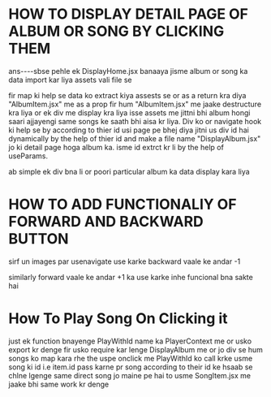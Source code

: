 # HOW TO DISPLAY DETAIL PAGE OF ALBUM OR SONG BY CLICKING THEM

ans----sbse pehle ek DisplayHome.jsx banaaya jisme album or song ka data import kar liya assets vali file se 
<!-- <div>
{albumsData.map((item, index) => (<AlbumItem key={index} name={item.name} desc={item.desc} id={item.id} image={item.image} />))}
</div> -->

fir map ki help se data ko extract kiya assests se or as a return kra diya "AlbumItem.jsx" me as a prop
fir hum "AlbumItem.jsx" me jaake destructure kra liya or ek div me display kra liya isse assets me  jittni bhi album hongi saari ajjayengi same songs ke saath bhi aisa kr liya. Div ko or navigate hook ki help se by according to thier id usi page pe bhej diya jitni us div id hai dynamically by the help of thier id and make a file name "DisplayAlbum.jsx" jo ki detail page hoga album ka.
isme id extrct kr li by the help of useParams.
<!-- const {id} = useParams();  
    const albumData = albumsData[id]; -->

ab simple ek div bna li or poori particular album ka data display kara liya

<!-- <div>
        <img src={albumData.image} alt="" />
        <div className="flex flex-col">
            <p>Playlist</p>
            <h2 className='text-5xl font-bold mb-4 md:text-7xl'>{albumData.name}</h2>
            <h4>{albumData.desc}</h4>
        </div>
</div>         -->


# HOW TO ADD FUNCTIONALIY OF FORWARD AND BACKWARD BUTTON

sirf un images par usenavigate use karke backward vaale ke andar -1
<!-- onClick={()=>navigate(-1)} -->
similarly forward vaale ke andar +1 ka use karke inhe funcional bna sakte hai

# How To Play Song On Clicking it

just ek function bnayenge PlayWithId name ka PlayerContext me or usko export kr denge fir usko require kar lenge DisplayAlbum me 
or jo div se hum songs ko  map kara rhe the uspe onclick me PlayWithId ko call krke usme song ki id i.e item.id pass karne pr
song according to their id ke hsaab se chlne lgenge same direct song jo maine pe hai to usme SongItem.jsx me jaake bhi same work 
kr denge